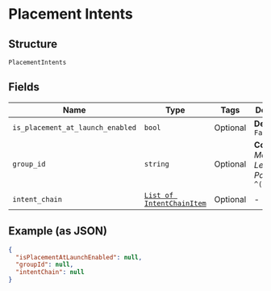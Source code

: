 
# Placement Intents

## Structure

`PlacementIntents`

## Fields

| Name | Type | Tags | Description |
|  --- | --- | --- | --- |
| `is_placement_at_launch_enabled` | `bool` | Optional | **Default**: `False` |
| `group_id` | `string` | Optional | **Constraints**: *Maximum Length*: `500`, *Pattern*: `^(.*)$` |
| `intent_chain` | [`List of IntentChainItem`](../../doc/models/intent-chain-item.md) | Optional | - |

## Example (as JSON)

```json
{
  "isPlacementAtLaunchEnabled": null,
  "groupId": null,
  "intentChain": null
}
```

